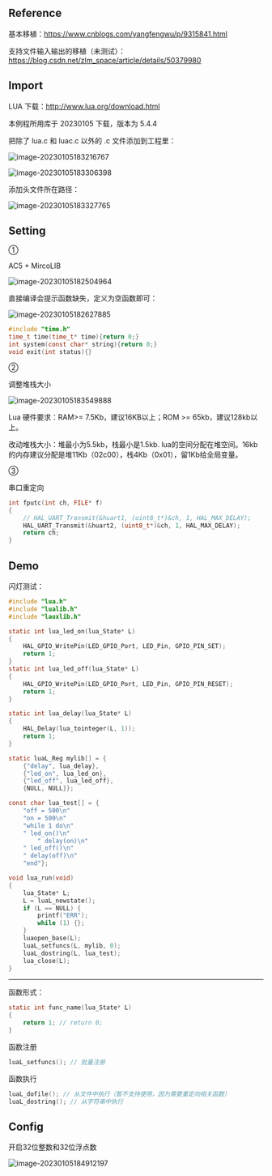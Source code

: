 ## Reference

基本移植：https://www.cnblogs.com/yangfengwu/p/9315841.html

支持文件输入输出的移植（未测试）：https://blog.csdn.net/zlm_space/article/details/50379980

## Import

LUA 下载：http://www.lua.org/download.html

本例程所用库于 20230105 下载，版本为 5.4.4

把除了 lua.c 和 luac.c 以外的 .c 文件添加到工程里：

![image-20230105183216767](README.assets/image-20230105183216767.png)

![image-20230105183306398](README.assets/image-20230105183306398.png)

添加头文件所在路径：

![image-20230105183327765](README.assets/image-20230105183327765.png)

## Setting

①

AC5 + MircoLIB

![image-20230105182504964](README.assets/image-20230105182504964.png)

直接编译会提示函数缺失，定义为空函数即可：

![image-20230105182627885](README.assets/image-20230105182627885.png)

```c
#include "time.h"
time_t time(time_t* time){return 0;}
int system(const char* string){return 0;}
void exit(int status){}
```

②

调整堆栈大小

![image-20230105183549888](README.assets/image-20230105183549888.png)

Lua 硬件要求：RAM>= 7.5Kb，建议16KB以上；ROM >= 65kb，建议128kb以上。

改动堆栈大小：堆最小为5.5kb，栈最小是1.5kb. lua的空间分配在堆空间。16kb的内存建议分配是堆11Kb（02c00），栈4Kb（0x01），留1Kb给全局变量。

③

串口重定向

```c
int fputc(int ch, FILE* f)
{
    // HAL_UART_Transmit(&huart1, (uint8_t*)&ch, 1, HAL_MAX_DELAY);
    HAL_UART_Transmit(&huart2, (uint8_t*)&ch, 1, HAL_MAX_DELAY);
    return ch;
}
```

## Demo

闪灯测试：

```c
#include "lua.h"
#include "lualib.h"
#include "lauxlib.h"

static int lua_led_on(lua_State* L)
{
    HAL_GPIO_WritePin(LED_GPIO_Port, LED_Pin, GPIO_PIN_SET);
    return 1;
}
static int lua_led_off(lua_State* L)
{
    HAL_GPIO_WritePin(LED_GPIO_Port, LED_Pin, GPIO_PIN_RESET);
    return 1;
}

static int lua_delay(lua_State* L)
{
    HAL_Delay(lua_tointeger(L, 1));
    return 1;
}

static luaL_Reg mylib[] = {
    {"delay", lua_delay},
    {"led_on", lua_led_on},
    {"led_off", lua_led_off},
    {NULL, NULL}};

const char lua_test[] = {
    "off = 500\n"
    "on = 500\n"
    "while 1 do\n"
    " led_on()\n"
		" delay(on)\n"
    " led_off()\n"
    " delay(off)\n"
    "end"};

void lua_run(void)
{
    lua_State* L;
    L = luaL_newstate();
    if (L == NULL) {
        printf("ERR");
        while (1) {};
    }
    luaopen_base(L);
    luaL_setfuncs(L, mylib, 0);
    luaL_dostring(L, lua_test);
    lua_close(L);
}
```

---

函数形式：

```c
static int func_name(lua_State* L)
{
    return 1; // return 0;
}
```

函数注册

```c
luaL_setfuncs(); // 批量注册
```

函数执行

```c
luaL_dofile(); // 从文件中执行（暂不支持使用，因为需要重定向相关函数）
luaL_dostring(); // 从字符串中执行
```

## Config

开启32位整数和32位浮点数

![image-20230105184912197](README.assets/image-20230105184912197.png)